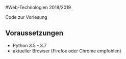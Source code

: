#Web-Technologien 2018/2019

Code zur Vorlesung

## Voraussetzungen
- Python 3.5 - 3.7
- aktueller Browser (Firefox oder Chrome empfohlen)

